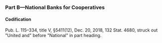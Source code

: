 ### Part B—National Banks for Cooperatives ###

#### Codification ####

Pub. L. 115–334, title V, §5411(12), Dec. 20, 2018, 132 Stat. 4680, struck out "United and" before "National" in part heading.